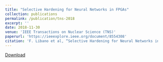 ```yaml
---
title: "Selective Hardening for Neural Networks in FPGAs"
collection: publications
permalink: /publication/tns-2018
excerpt: ''
date: 2018-11-30
venue: 'IEEE Transactions on Nuclear Science (TNS)'
paperurl: 'https://ieeexplore.ieee.org/document/8554308'
citation: 'F. Libano et al, “Selective Hardening for Neural Networks in FPGAs”, published at IEEE Transactions on Nuclear Science, 2018.'
---
```


[Download](https://ieeexplore.ieee.org/document/8554308)
